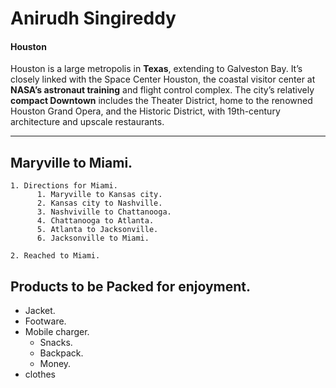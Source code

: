 # Anirudh Singireddy
#### Houston

Houston is a large metropolis in **Texas**, extending to Galveston Bay. It’s closely linked with the Space Center Houston, the coastal visitor center at **NASA’s astronaut training** and flight control complex. The city’s relatively **compact Downtown** includes the Theater District, home to the renowned Houston Grand Opera, and the Historic District, with 19th-century architecture and upscale restaurants.

---
## Maryville to Miami.
    1. Directions for Miami.
          1. Maryville to Kansas city.
          2. Kansas city to Nashville.
          3. Nashviville to Chattanooga.
          4. Chattanooga to Atlanta.
          5. Atlanta to Jacksonville.
          6. Jacksonville to Miami.

    2. Reached to Miami.     

 ## Products to be Packed for enjoyment.
* Jacket.
* Footware.
* Mobile charger.
    * Snacks.
    * Backpack.
    * Money.
* clothes